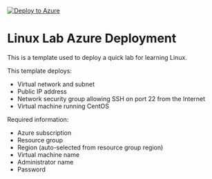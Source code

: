 [![Deploy to Azure](https://aka.ms/deploytoazurebutton)](https://portal.azure.com/#create/Microsoft.Template/uri/https%3A%2F%2Fraw.githubusercontent.com%2Flgeurts%2Fdeploy-to-azure%2Fmaster%2Ftemplate.json)

# Linux Lab Azure Deployment

This is a template used to deploy a quick lab for learning Linux.

This template deploys:

- Virtual network and subnet
- Public IP address
- Network security group allowing SSH on port 22 from the Internet
- Virtual machine running CentOS

Required information:

- Azure subscription
- Resource group
- Region (auto-selected from resource group region)
- Virtual machine name
- Administrator name
- Password
